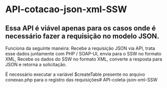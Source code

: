 # API-cotacao-json-xml-SSW

## Essa API é viável apenas para os casos onde é necessário fazer a requisição no modelo JSON.

Funciona da seguinte maneira: Recebe a requisição JSON via API, trata esse dados juntamente com PHP / SOAP-UI, envia para o SSW no formato XML, Recebe os dados do SSW no formato XML, converte a resposta para JSON e retorna a solicitação.

É necessário executar a variável $createTable presente no arquivo conexao.php para o registro das requisições# API-coleta-json-xml-SSW
